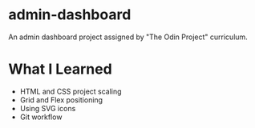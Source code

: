 # admin-dashboard
An admin dashboard project assigned by "The Odin Project" curriculum.

# What I Learned
- HTML and CSS project scaling
- Grid and Flex positioning
- Using SVG icons
- Git workflow